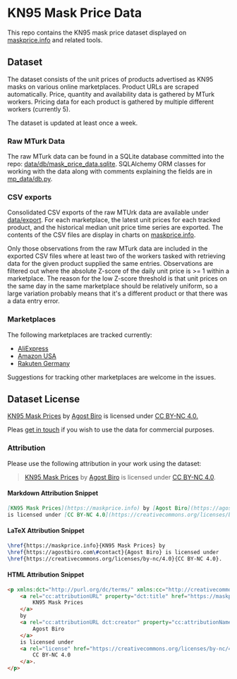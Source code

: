 # KN95 Mask Price Data

This repo contains the KN95 mask price dataset displayed on [maskprice.info](https://maskprice.info) and related tools.

## Dataset

The dataset consists of the unit prices of products advertised as KN95 masks on various online marketplaces. 
Product URLs are scraped automatically. 
Price, quantity and availability data is gathered by MTurk workers.
Pricing data for each product is gathered by multiple different workers (currently 5).

The dataset is updated at least once a week.

### Raw MTurk Data

The raw MTurk data can be found in a SQLite database committed into the repo: [data/db/mask_price_data.sqlite](data/db/mask_price_data.sqlite).
SQLAlchemy ORM classes for working with the data along with comments explaining the fields are in [mp_data/db.py](mp_data/db.py).

### CSV exports

Consolidated CSV exports of the raw MTUrk data are available under [data/export](data/export).
For each marketplace, the latest unit prices for each tracked product, and the historical median unit price time series are exported.
The contents of the CSV files are display in charts on [maskprice.info](https://maskprice.info).

Only those observations from the raw MTurk data are included in the exported CSV files where at least two of the workers tasked with retrieving data for the given product supplied the same entries.
Observations are filtered out where the absolute Z-score of the daily unit price is >= 1 within a marketplace.
The reason for the low Z-score threshold is that unit prices on the same day in the same marketplace should be relatively uniform, so a large variation probably means that it's a different product or that there was a data entry error.

### Marketplaces

The following marketplaces are tracked currently:

- [AliExpress](https://aliexpress.com)
- [Amazon USA](https://amazon.com)
- [Rakuten Germany](https://rakuten.de)

Suggestions for tracking other marketplaces are welcome in the issues.

## Dataset License

<p xmlns:dct="http://purl.org/dc/terms/" xmlns:cc="http://creativecommons.org/ns#" class="license-text">
    <a rel="cc:attributionURL" property="dct:title" href="https://maskprice.info">KN95 Mask Prices</a> by <a rel="cc:attributionURL dct:creator" property="cc:attributionName" href="https://agostbiro.com#contact">Agost Biro</a> is licensed
    under
    <a rel="license" href="https://creativecommons.org/licenses/by-nc/4.0">
        CC BY-NC 4.0.
    </a>
</p>

Pleas [get in touch](https://agostbiro.com#contact) if you wish to use the data for commercial purposes.

### Attribution

Please use the following attribution in your work using the dataset:

> [KN95 Mask Prices](https://maskprice.info) by [Agost Biro](https://agostbiro.com#contact) is licensed under [CC BY-NC 4.0](https://creativecommons.org/licenses/by-nc/4.0).

#### Markdown Attribution Snippet

```markdown
[KN95 Mask Prices](https://maskprice.info) by [Agost Biro](https://agostbiro.com#contact) 
is licensed under [CC BY-NC 4.0](https://creativecommons.org/licenses/by-nc/4.0).
```

#### LaTeX Attribution Snippet

```latex
\href{https://maskprice.info}{KN95 Mask Prices} by
\href{https://agostbiro.com\#contact}{Agost Biro} is licensed under
\href{https://creativecommons.org/licenses/by-nc/4.0}{CC BY-NC 4.0}.
```

#### HTML Attribution Snippet

```html
<p xmlns:dct="http://purl.org/dc/terms/" xmlns:cc="http://creativecommons.org/ns#" class="license-text">
    <a rel="cc:attributionURL" property="dct:title" href="https://maskprice.info">
        KN95 Mask Prices
    </a> 
    by 
    <a rel="cc:attributionURL dct:creator" property="cc:attributionName" href="https://agostbiro.com#contact">
        Agost Biro
    </a>
    is licensed under
    <a rel="license" href="https://creativecommons.org/licenses/by-nc/4.0">
        CC BY-NC 4.0
    </a>.
</p>
```
